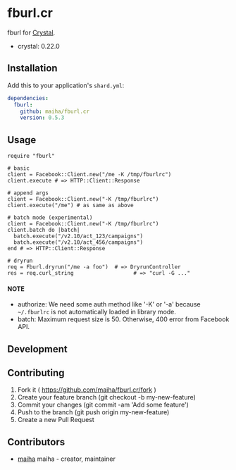 # fburl.cr

fburl for [Crystal](http://crystal-lang.org/).

- crystal: 0.22.0

## Installation

Add this to your application's `shard.yml`:

```yaml
dependencies:
  fburl:
    github: maiha/fburl.cr
    version: 0.5.3
```

## Usage

```crystal
require "fburl"

# basic
client = Facebook::Client.new("/me -K /tmp/fburlrc")
client.execute # => HTTP::Client::Response

# append args
client = Facebook::Client.new("-K /tmp/fburlrc")
client.execute("/me") # as same as above

# batch mode (experimental)
client = Facebook::Client.new("-K /tmp/fburlrc")
client.batch do |batch|
  batch.execute("/v2.10/act_123/campaigns")
  batch.execute("/v2.10/act_456/campaigns")
end # => HTTP::Client::Response

# dryrun
req = Fburl.dryrun("/me -a foo")  # => DryrunController
res = req.curl_string                   # => "curl -G ..."
```

#### NOTE
- authorize: We need some auth method like '-K' or '-a' because `~/.fburlrc` is not automatically loaded in library mode.
- batch: Maximum request size is 50. Otherwise, 400 error from Facebook API.

## Development

## Contributing

1. Fork it ( https://github.com/maiha/fburl.cr/fork )
2. Create your feature branch (git checkout -b my-new-feature)
3. Commit your changes (git commit -am 'Add some feature')
4. Push to the branch (git push origin my-new-feature)
5. Create a new Pull Request

## Contributors

- [maiha](https://github.com/maiha) maiha - creator, maintainer
